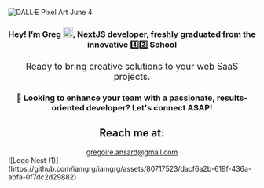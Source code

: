![DALL·E Pixel Art June 4](https://github.com/iamgrg/iamgrg/assets/80717523/5e729be4-2429-461e-ab20-d18515b4a3b0)

<div align="center">

<h3>Hey! I’m Greg <img src="https://github.com/iamgrg/iamgrg/assets/80717523/eb2af961-4bdc-4074-a70b-6a846d8a5840" width="20" height="20">, NextJS developer, freshly graduated from the innovative 4️⃣2️⃣ School</h3>
<p style="font-size: 18px;">Ready to bring creative solutions to your web SaaS projects.</p>
<h3> 👀 Looking to enhance your team with a passionate, results-oriented developer? Let's connect ASAP!</h3>
<h2> Reach me at:</h2>
<a href="mailto:gregoire.ansard@gmail.com">gregoire.ansard@gmail.com</a>
</div>
![Logo Nest (1)](https://github.com/iamgrg/iamgrg/assets/80717523/dacf6a2b-619f-436a-abfa-0f7dc2d29882)
